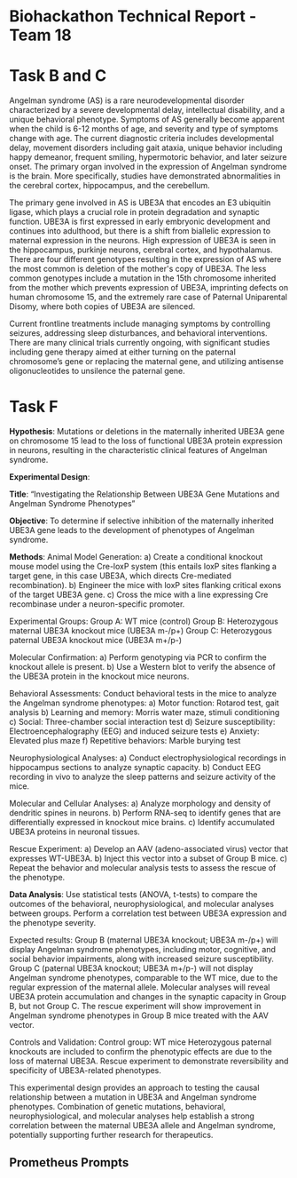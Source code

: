 # Biohackathon Technical Report - Team 18

# Task B and C 
Angelman syndrome (AS) is a rare neurodevelopmental disorder characterized by a severe developmental delay, intellectual disability, and a unique behavioral phenotype. Symptoms of AS generally become apparent when the child is 6-12 months of age, and severity and type of symptoms change with age. The current diagnostic criteria includes developmental delay, movement disorders including gait ataxia, unique behavior including happy demeanor, frequent smiling, hypermotoric behavior, and later seizure onset. The primary organ involved in the expression of Angelman syndrome is the brain. More specifically, studies have demonstrated abnormalities in the cerebral cortex, hippocampus, and the cerebellum.

The primary gene involved in AS is UBE3A that encodes an E3 ubiquitin ligase, which plays a crucial role in protein degradation and synaptic function. UBE3A is first expressed in early embryonic development and continues into adulthood, but there is a shift from biallelic expression to maternal expression in the neurons. High expression of UBE3A is seen in the hippocampus, purkinje neurons, cerebral cortex, and hypothalamus. There are four different genotypes resulting in the expression of AS where the most common is deletion of the mother's copy of UBE3A. The less common genotypes include a mutation in the 15th chromosome inherited from the mother which prevents expression of UBE3A, imprinting defects on human chromosome 15, and the extremely rare case of Paternal Uniparental Disomy, where both copies of UBE3A are silenced.

Current frontline treatments include managing symptoms by controlling seizures, addressing sleep disturbances, and behavioral interventions. There are many clinical trials currently ongoing, with significant studies including gene therapy aimed at either turning on the paternal chromosome’s gene or replacing the maternal gene, and utilizing antisense oligonucleotides to unsilence the paternal gene.

# Task F

**Hypothesis**: Mutations or deletions in the maternally inherited UBE3A gene on chromosome 15 lead to the loss of functional UBE3A protein expression in neurons, resulting in the characteristic clinical features of Angelman syndrome.


**Experimental Design**:

**Title**: “Investigating the Relationship Between UBE3A Gene Mutations and Angelman Syndrome Phenotypes”

**Objective**: To determine if selective inhibition of the maternally inherited UBE3A gene leads to the development of phenotypes of Angelman syndrome. 

**Methods**:
Animal Model Generation:
a) Create a conditional knockout mouse model using the Cre-loxP system (this entails loxP sites flanking a target gene, in this case UBE3A, which directs Cre-mediated recombination).
b) Engineer the mice with loxP sites flanking critical exons of the target UBE3A gene.
c) Cross the mice with a line expressing Cre recombinase under a neuron-specific promoter. 

Experimental Groups:
Group A: WT mice (control)
Group B: Heterozygous maternal UBE3A knockout mice (UBE3A m-/p+)
Group C: Heterozygous paternal UBE3A knockout mice (UBE3A m+/p-)

Molecular Confirmation:
a) Perform genotyping via PCR to confirm the knockout allele is present. 
b) Use a Western blot to verify the absence of the UBE3A protein in the knockout mice neurons. 

Behavioral Assessments:
Conduct behavioral tests in the mice to analyze the Angelman syndrome phenotypes:
a) Motor function: Rotarod test, gait analysis
b) Learning and memory: Morris water maze, stimuli conditioning
c) Social: Three-chamber social interaction test
d) Seizure susceptibility: Electroencephalography (EEG) and induced seizure tests
e) Anxiety: Elevated plus maze
f) Repetitive behaviors: Marble burying test

Neurophysiological Analyses:
a) Conduct electrophysiological recordings in hippocampus sections to analyze synaptic capacity.
b) Conduct EEG recording in vivo to analyze the sleep patterns and seizure activity of the mice. 

Molecular and Cellular Analyses:
a) Analyze morphology and density of dendritic spines in neurons. 
b) Perform RNA-seq to identify genes that are differentially expressed in knockout mice brains. 
c) Identify accumulated UBE3A proteins in neuronal tissues. 

Rescue Experiment:
a) Develop an AAV (adeno-associated virus) vector that expresses WT-UBE3A.
b) Inject this vector into a subset of Group B mice.
c) Repeat the behavior and molecular analysis tests to assess the rescue of the phenotype. 

**Data Analysis**:
Use statistical tests (ANOVA, t-tests) to compare the outcomes of the behavioral, neurophysiological, and molecular analyses between groups. 
Perform a correlation test between UBE3A expression and the phenotype severity. 

Expected results: 
Group B (maternal UBE3A knockout; UBE3A m-/p+) will display Angelman syndrome phenotypes, including motor, cognitive, and social behavior impairments, along with increased seizure susceptibility. 
Group C (paternal UBE3A knockout; UBE3A m+/p-) will not display Angelman syndrome phenotypes, comparable to the WT mice, due to the regular expression of the maternal allele. 
Molecular analyses will reveal UBE3A protein accumulation and changes in the synaptic capacity in Group B, but not Group C. 
The rescue experiment will show improvement in Angelman syndrome phenotypes in Group B mice treated with the AAV vector. 

Controls and Validation:
Control group: WT mice
Heterozygous paternal knockouts are included to confirm the phenotypic effects are due to the loss of maternal UBE3A. 
Rescue experiment to demonstrate reversibility and specificity of UBE3A-related phenotypes.

This experimental design provides an approach to testing the causal relationship between a mutation in UBE3A and Angelman syndrome phenotypes. Combination of genetic mutations, behavioral, neurophysiological, and molecular analyses help establish a strong correlation between the maternal UBE3A allele and Angelman syndrome, potentially supporting further research for therapeutics. 


## Prometheus Prompts
